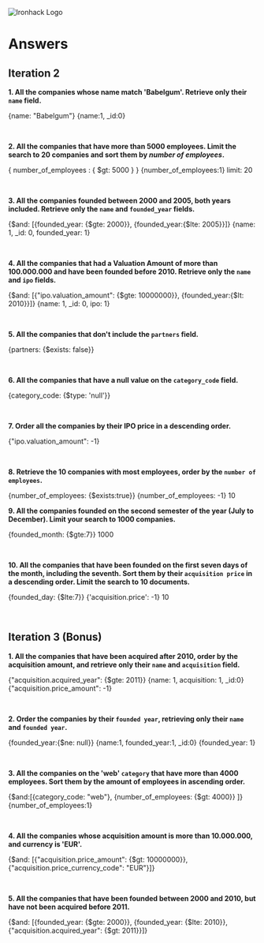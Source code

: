 ![Ironhack Logo](https://i.imgur.com/1QgrNNw.png)

# Answers

## Iteration 2

**1. All the companies whose name match 'Babelgum'. Retrieve only their `name` field.**

<!-- Your Query Goes Here -->
{name: "Babelgum"}
{name:1, _id:0}

<br>

**2. All the companies that have more than 5000 employees. Limit the search to 20 companies and sort them by *number of employees*.**
    
<!-- Your Query Goes Here -->
{ number_of_employees : { $gt: 5000 } }
{number_of_employees:1}
limit: 20

<br>

**3. All the companies founded between 2000 and 2005, both years included. Retrieve only the `name` and `founded_year` fields.**

<!-- Your Query Goes Here -->
{$and: [{founded_year: {$gte: 2000}}, {founded_year:{$lte: 2005}}]}
{name: 1, _id: 0, founded_year: 1}

<br>

**4. All the companies that had a Valuation Amount of more than 100.000.000 and have been founded before 2010. Retrieve only the `name` and `ipo` fields.**

<!-- Your Query Goes Here -->
{$and: [{"ipo.valuation_amount": {$gte: 10000000}}, {founded_year:{$lt: 2010}}]}
{name: 1, _id: 0, ipo: 1}

<br>

**5. All the companies that don't include the `partners` field.**

<!-- Your Query Goes Here -->
{partners: {$exists: false}}

<br>

**6. All the companies that have a null value on the `category_code` field.**

<!-- Your Query Goes Here -->
{category_code: {$type: 'null'}}

<br>

**7. Order all the companies by their IPO price in a descending order.**

<!-- Your Query Goes Here -->
{"ipo.valuation_amount": -1}

<br>

**8. Retrieve the 10 companies with most employees, order by the `number of employees`.**

<!-- Your Query Goes Here -->
{number_of_employees: {$exists:true}}
{number_of_employees: -1}
10
<br>

**9. All the companies founded on the second semester of the year (July to December). Limit your search to 1000 companies.**

<!-- Your Query Goes Here -->
{founded_month: {$gte:7}}
1000

<br>

**10. All the companies that have been founded on the first seven days of the month, including the seventh. Sort them by their `acquisition price` in a descending order. Limit the search to 10 documents.**

<!-- Your Query Goes Here -->
{founded_day: {$lte:7}}
{'acquisition.price': -1}
10

<br>

## Iteration 3 (Bonus)

**1. All the companies that have been acquired after 2010, order by the acquisition amount, and retrieve only their `name` and `acquisition` field.**

<!-- Your Query Goes Here -->
{"acquisition.acquired_year": {$gte: 2011}}
{name: 1, acquisition: 1, _id:0}
{"acquisition.price_amount": -1}

<br>

**2. Order the companies by their `founded year`, retrieving only their `name` and `founded year`.**

<!-- Your Query Goes Here -->
{founded_year:{$ne: null}}
{name:1, founded_year:1, _id:0}
{founded_year: 1}

<br>

**3. All the companies on the 'web' `category` that have more than 4000 employees. Sort them by the amount of employees in ascending order.**

<!-- Your Query Goes Here -->
{$and:[{category_code: "web"}, {number_of_employees: {$gt: 4000}} ]}
{number_of_employees:1}

<br>

**4. All the companies whose acquisition amount is more than 10.000.000, and currency is 'EUR'.**

<!-- Your Query Goes Here -->
{$and: [{"acquisition.price_amount": {$gt: 10000000}}, {"acquisition.price_currency_code": "EUR"}]}

<br>

**5. All the companies that have been founded between 2000 and 2010, but have not been acquired before 2011.**

<!-- Your Query Goes Here -->
{$and: [{founded_year: {$gte: 2000}}, {founded_year: {$lte: 2010}}, {"acquisition.acquired_year": {$gt: 2011}}]}

<br>
